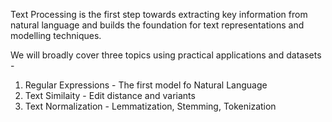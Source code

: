 Text Processing is the first step towards extracting key information from natural language and builds the foundation for text representations and modelling techniques.

We will broadly cover three topics using practical applications and datasets -

1. Regular Expressions - The first model fo Natural Language
2. Text Similaity - Edit distance and variants
3. Text Normalization - Lemmatization, Stemming, Tokenization
